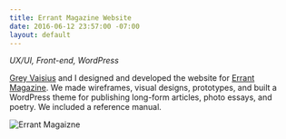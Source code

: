 ```yaml
---
title: Errant Magazine Website
date: 2016-06-12 23:57:00 -07:00
layout: default
---
```


*UX/UI, Front-end, WordPress*

[Grey Vaisius](http://greyvy.com/) and I designed and developed the website for [Errant Magazine](http://www.errantmagazine.ca/). We made wireframes, visual designs, prototypes, and built a WordPress theme for publishing long-form articles, photo essays, and poetry. We included a reference manual.

<div><img src="/uploads/errant-ipad2.jpg" class="full-width" title="Errant Magaizne" /></div>